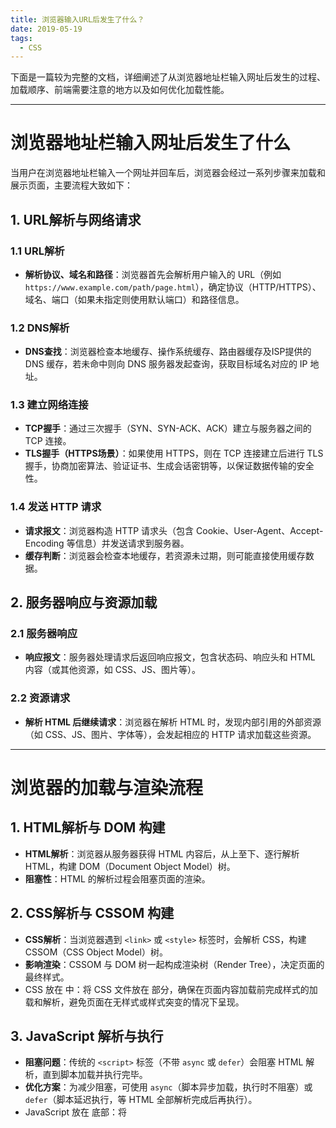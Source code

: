 ```yaml
---
title: 浏览器输入URL后发生了什么？
date: 2019-05-19
tags:
  - CSS
---
```




下面是一篇较为完整的文档，详细阐述了从浏览器地址栏输入网址后发生的过程、加载顺序、前端需要注意的地方以及如何优化加载性能。

---

# 浏览器地址栏输入网址后发生了什么

当用户在浏览器地址栏输入一个网址并回车后，浏览器会经过一系列步骤来加载和展示页面，主要流程大致如下：

## 1. URL解析与网络请求

### 1.1 URL解析  
- **解析协议、域名和路径**：浏览器首先会解析用户输入的 URL（例如 `https://www.example.com/path/page.html`），确定协议（HTTP/HTTPS）、域名、端口（如果未指定则使用默认端口）和路径信息。

### 1.2 DNS解析  
- **DNS查找**：浏览器检查本地缓存、操作系统缓存、路由器缓存及ISP提供的 DNS 缓存，若未命中则向 DNS 服务器发起查询，获取目标域名对应的 IP 地址。

### 1.3 建立网络连接  
- **TCP握手**：通过三次握手（SYN、SYN-ACK、ACK）建立与服务器之间的 TCP 连接。
- **TLS握手（HTTPS场景）**：如果使用 HTTPS，则在 TCP 连接建立后进行 TLS 握手，协商加密算法、验证证书、生成会话密钥等，以保证数据传输的安全性。

### 1.4 发送 HTTP 请求  
- **请求报文**：浏览器构造 HTTP 请求头（包含 Cookie、User-Agent、Accept-Encoding 等信息）并发送请求到服务器。
- **缓存判断**：浏览器会检查本地缓存，若资源未过期，则可能直接使用缓存数据。

## 2. 服务器响应与资源加载

### 2.1 服务器响应  
- **响应报文**：服务器处理请求后返回响应报文，包含状态码、响应头和 HTML 内容（或其他资源，如 CSS、JS、图片等）。

### 2.2 资源请求  
- **解析 HTML 后继续请求**：浏览器在解析 HTML 时，发现内部引用的外部资源（如 CSS、JS、图片、字体等），会发起相应的 HTTP 请求加载这些资源。

---

# 浏览器的加载与渲染流程

## 1. HTML解析与 DOM 构建
- **HTML解析**：浏览器从服务器获得 HTML 内容后，从上至下、逐行解析 HTML，构建 DOM（Document Object Model）树。
- **阻塞性**：HTML 的解析过程会阻塞页面的渲染。

## 2. CSS解析与 CSSOM 构建
- **CSS解析**：当浏览器遇到 `<link>` 或 `<style>` 标签时，会解析 CSS，构建 CSSOM（CSS Object Model）树。
- **影响渲染**：CSSOM 与 DOM 树一起构成渲染树（Render Tree），决定页面的最终样式。
- CSS 放在 <head> 中：将 CSS 文件放在 <head> 部分，确保在页面内容加载前完成样式的加载和解析，避免页面在无样式或样式突变的情况下呈现。
## 3. JavaScript 解析与执行
- **阻塞问题**：传统的 `<script>` 标签（不带 `async` 或 `defer`）会阻塞 HTML 解析，直到脚本加载并执行完毕。
- **优化方案**：为减少阻塞，可使用 `async`（脚本异步加载，执行时不阻塞）或 `defer`（脚本延迟执行，等 HTML 全部解析完成后再执行）。
- JavaScript 放在 <body> 底部：将 <script> 标签放在 <body> 底部，确保在页面内容和样式加载完成后再加载和执行脚本，避免阻塞页面的解析和渲染。

## 4. 构建渲染树、布局与绘制
- **渲染树构建**：将 DOM 树和 CSSOM 树结合，生成渲染树，其中每个节点都是需要呈现的对象，并计算它们的样式和位置。
- **Layout（回流）**：浏览器根据渲染树计算每个节点的几何属性（位置和尺寸）。
- **Painting（绘制）**：根据渲染树的内容，将各个节点绘制到屏幕上。

## 5. 合成与显示
- **合成层**：浏览器会将页面分成多个图层，进行合成处理（尤其在启用硬件加速时），最后显示在屏幕上。

---

# 前端需要注意的加载顺序及优化策略

## 1. 资源加载顺序的注意点
- **优先加载关键资源**：确保影响页面首屏渲染的 CSS 和 JavaScript 优先加载；将不影响首屏的资源延迟加载或异步加载。
- **减少阻塞**：使用 `async` 或 `defer` 加载脚本，避免阻塞 HTML 解析。对于非关键 JS，可考虑放在页面底部。
- **利用缓存**：合理设置 HTTP 缓存头部（如 ETag、Cache-Control 等），减少不必要的网络请求。
- **合并与压缩**：将多个 CSS、JS 文件合并为一个文件，并使用工具压缩代码，减少请求次数和文件体积。

## 2. 优化加载性能的策略

### 2.1 使用 CDN 加速资源加载
- **静态资源托管**：将常用的库（如 jQuery、React、Vue 等）部署在 CDN 上，利用地理位置优势加快加载速度。

### 2.2 资源预加载与预取
- **预加载（preload）**：使用 `<link rel="preload">` 告诉浏览器优先加载关键资源。
  
  ```html
  <link rel="preload" href="styles.css" as="style">
  ```

- **预取（prefetch）**：对于将来可能需要的资源，使用 `<link rel="prefetch">`，在空闲时间加载。
  
  ```html
  <link rel="prefetch" href="next-page.js">
  ```

### 2.3 懒加载（Lazy Loading）
- **图片和非关键资源**：利用懒加载技术，仅在用户滚动到相应位置时加载图片或其他资源。
  
  ```html
  <img src="placeholder.jpg" data-src="real-image.jpg" class="lazy">
  ```

  使用 JavaScript 监听滚动事件来加载真正的图片。

### 2.4 服务端渲染与代码分割
- **服务端渲染（SSR）**：减少前端渲染时间，提升首屏加载速度。
- **代码分割**：使用 Webpack 或 Vite 的代码分割功能，将应用拆分成多个小模块，按需加载，减少首屏下载量。

---

# 实际应用示例

### 示例 1：使用 `async` 和 `defer` 优化脚本加载
- defer 属性：脚本会在 HTML 解析完成后执行，多个带 defer 的脚本会按照顺序执行。

- async 属性：脚本会异步加载并立即执行，多个带 async 的脚本执行顺序不确定。

```html
<!DOCTYPE html>
<html lang="en">
<head>
  <meta charset="UTF-8">
  <title>加载优化示例</title>
  <!-- 关键 CSS 优先加载 -->
  <link rel="stylesheet" href="styles.css">
  <!-- 预加载关键 JS（如果需要） -->
  <link rel="preload" href="critical.js" as="script">
</head>
<body>
  <h1>欢迎访问优化示例页面</h1>
  <!-- 非关键脚本，使用 defer 延迟执行 -->
  <script src="non-critical.js" defer></script>
  <!-- 异步加载的脚本 -->
  <script src="analytics.js" async></script>
</body>
</html>
```

### 示例 2：使用懒加载图片

```html
<!DOCTYPE html>
<html lang="en">
<head>
  <meta charset="UTF-8">
  <title>懒加载示例</title>
  <style>
    img {
      width: 300px;
      height: 200px;
      background: #f0f0f0;
    }
  </style>
</head>
<body>
  <h1>图片懒加载示例</h1>
  <img data-src="real-image1.jpg" class="lazy" alt="Image 1">
  <img data-src="real-image2.jpg" class="lazy" alt="Image 2">
  <script>
    document.addEventListener("DOMContentLoaded", function() {
      const lazyImages = document.querySelectorAll('img.lazy');
      const observer = new IntersectionObserver((entries, observer) => {
        entries.forEach(entry => {
          if (entry.isIntersecting) {
            const img = entry.target;
            img.src = img.getAttribute('data-src');
            img.classList.remove('lazy');
            observer.unobserve(img);
          }
        });
      });
      lazyImages.forEach(img => observer.observe(img));
    });
  </script>
</body>
</html>
```

---

# 总结

从浏览器地址栏输入网址到页面渲染完成，经历了 URL 解析、DNS 查询、TCP/TLS 握手、HTTP 请求与响应、HTML/CSS/JS 的加载和解析，再到渲染树构建、布局与绘制等一系列过程。前端开发者应注意：  
- 合理安排资源加载顺序，确保首屏关键资源优先加载；  
- 避免阻塞性加载（使用 async、defer）；  
- 利用缓存、CDN、预加载/预取、懒加载等技术提升页面加载速度；  
- 使用服务端渲染、代码分割等现代技术进一步优化用户体验。

通过这些优化策略，不仅能提升页面加载性能，也能改善用户体验和 SEO 效果

## 📌**重绘（Repaint）**和**重排（Reflow**

在前端开发中，**重绘（Repaint）**和**重排（Reflow）**是浏览器渲染机制中的两个重要概念。理解它们有助于优化页面性能，提升用户体验。

**重绘（Repaint）**

当元素的外观样式（如颜色、背景等）发生变化，但不影响布局时，浏览器会重新绘制该元素，这个过程称为重绘。重绘仅涉及元素的外观更新，不会引发布局的重新计算。

**触发重绘的常见操作：**

- 更改元素的颜色、背景色、边框颜色等样式属性。
- 修改元素的可见性（如 `visibility` 属性）。

**重排（Reflow）**

当页面的布局结构发生变化，导致元素的几何属性（如尺寸、位置）需要重新计算时，浏览器会进行重排。重排会触发重新计算元素的布局，并可能导致整个页面或部分页面的重新渲染。

**触发重排的常见操作：**

- 添加或删除可见的 DOM 元素。
- 更改元素的尺寸（宽度、高度、内外边距、边框等）。
- 修改元素的定位方式（如 `position`、`top`、`left` 等）。
- 更改浏览器窗口的尺寸（触发 `resize` 事件）。
- 读取布局信息（如 `offsetWidth`、`clientHeight` 等），浏览器为确保数据准确性，会先进行重排。

**重绘与重排的关系**

重排一定会导致重绘，因为布局的变化需要重新绘制元素；但重绘不一定会引发重排，因为外观的变化可能不涉及布局的调整。

**性能影响**

重排和重绘都会消耗浏览器的计算资源，频繁的重排尤其影响性能，可能导致页面渲染卡顿。因此，在开发中应尽量减少不必要的重排和重绘操作。

**优化建议**

- 避免频繁地对样式进行修改，尤其是会导致重排的属性。
- 对 DOM 进行批量操作，减少对页面布局的多次影响。
- 使用文档片段（`DocumentFragment`）或虚拟 DOM 技术，减少直接对真实 DOM 的操作次数。
- 避免在布局信息读取和写入之间交替进行操作，尽量将读取和写入分开，以减少重复的重排。

通过理解并优化重绘和重排，可以有效提升页面的渲染性能，提供更流畅的用户体验。 